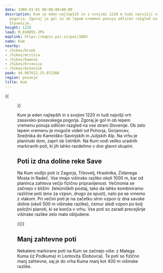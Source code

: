 ```yaml
---
date: 1900-01-01 00:00:00+00:00
description: Kum je eden najlepših in s svojimi 1220 m tudi najvišji vrh zasavsko-posavskega
  pogorja. Zgoraj je gol in ob lepem vremenu ponuja odličen razgled na vse strani
  Slovenije.
height: 1220
lead: M_010055.JPG
maplink: https://mapzs.pzs.si/poi/1085
name: Kum
nearby:
- /hikes/brunk
- /hikes/mrzlica
- /hikes/kamnik
- /hikes/krvavica
- /hikes/kotecnik
peak: 46.087612,15.072366
region: posavje
title: Kum
---
```

{{<figure src="M_010055.JPG">}}

Kum je eden najlepših in s svojimi 1220 m tudi najvišji vrh zasavsko-posavskega pogorja. Zgoraj je gol in ob lepem vremenu ponuja odličen razgled na vse strani Slovenije. Ob zelo lepem vremenu je mogoče videti od Pohorja, Gorjancev, Snežnika do Kamniško-Savinjskih in Julijskih Alp. Na vrhu je planinski dom, zaprt ob četrtkih. Na Kum vodi veliko uradnih markiranih poti, ki jih lahko razdelimo v dve glavni skupini.

## Poti iz dna doline reke Save

Na Kum vodijo poti iz Zagorja, Trbovelj, Hrastnika, Zidanega Mosta in Radeč. Vse imajo višinsko razliko okoli 1000 m, kar od planinca zahteva večjo fizično pripravljenost. Večinoma se začnejo v bližini  železniških postaj, tako da lahko kombiniramo različne poti (eno za vzpon, drugo za spust), nato pa se vrnemo z vlakom. Pri večini poti je na začetku strm vzpon iz dna savske doline (okoli 500 m višinske razlike), čemur sledi vzpon po bolj položni planoti, ki se konča v vrhu. Vse poti so zaradi precejšnje višinske razlike zelo malo obljudene. 

{{<multipath-hike-list>}}

## Manj zahtevne poti

Nekatere markirane poti na Kum se začnejo više: z Malega Kuma (iz Podkuma) in Lontovža (Dobovca). Te poti so fizično manj zahtevne, saj je do vrha Kuma manj kot 400 m višinske razlike.

